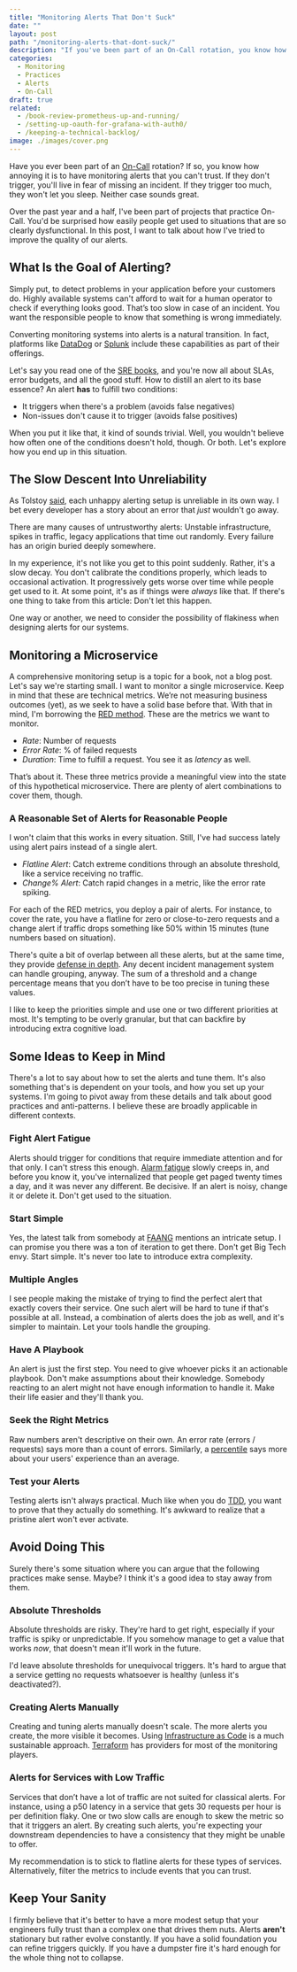 ```yaml
---
title: "Monitoring Alerts That Don't Suck"
date: ""
layout: post
path: "/monitoring-alerts-that-dont-suck/"
description: "If you've been part of an On-Call rotation, you know how a bad setup will leave you (literally) sleepless. Let's work on fixing that"
categories:
  - Monitoring
  - Practices
  - Alerts
  - On-Call
draft: true
related:
  - /book-review-prometheus-up-and-running/
  - /setting-up-oauth-for-grafana-with-auth0/
  - /keeping-a-technical-backlog/
image: ./images/cover.png
---
```


Have you ever been part of an [On-Call](https://www.pagerduty.com/resources/learn/call-rotations-schedules/) rotation? If so, you know how annoying it is to have monitoring alerts that you can't trust. If they don't trigger, you'll live in fear of missing an incident. If they trigger too much, they won't let you sleep. Neither case sounds great.

Over the past year and a half, I've been part of projects that practice On-Call. You'd be surprised how easily people get used to situations that are so clearly dysfunctional. In this post, I want to talk about how I've tried to improve the quality of our alerts.

## What Is the Goal of Alerting?

Simply put, to detect problems in your application before your customers do. Highly available systems can't afford to wait for a human operator to check if everything looks good. That’s too slow in case of an incident. You want the responsible people to know that something is wrong immediately.

Converting monitoring systems into alerts is a natural transition. In fact, platforms like [DataDog](https://www.datadoghq.com/) or [Splunk](https://www.splunk.com/) include these capabilities as part of their offerings.

Let's say you read one of the [SRE books](https://sre.google/books/), and you're now all about SLAs, error budgets, and all the good stuff. How to distill an alert to its base essence? An alert **has** to fulfill two conditions:

- It triggers when there's a problem (avoids false negatives)
- Non-issues don't cause it to trigger (avoids false positives)

When you put it like that, it kind of sounds trivial. Well, you wouldn't believe how often one of the conditions doesn't hold, though. Or both. Let's explore how you end up in this situation.

## The Slow Descent Into Unreliability

As Tolstoy [said](https://en.wikipedia.org/wiki/Anna_Karenina_principle), each unhappy alerting setup is unreliable in its own way. I bet every developer has a story about an error that _just_ wouldn't go away.

There are many causes of untrustworthy alerts: Unstable infrastructure, spikes in traffic, legacy applications that time out randomly. Every failure has an origin buried deeply somewhere.

In my experience, it's not like you get to this point suddenly. Rather, it's a slow decay. You don't calibrate the conditions properly, which leads to occasional activation. It progressively gets worse over time while people get used to it. At some point, it's as if things were _always_ like that. If there's one thing to take from this article: Don't let this happen.

One way or another, we need to consider the possibility of flakiness when designing alerts for our systems.

## Monitoring a Microservice

A comprehensive monitoring setup is a topic for a book, not a blog post. Let's say we're starting small. I want to monitor a single microservice. Keep in mind that these are technical metrics. We’re not measuring business outcomes (yet), as we seek to have a solid base before that. With that in mind, I'm borrowing the [RED method](https://www.weave.works/blog/the-red-method-key-metrics-for-microservices-architecture/). These are the metrics we want to monitor.

- _Rate_: Number of requests
- _Error Rate_: % of failed requests
- _Duration_: Time to fulfill a request. You see it as _latency_ as well.

That’s about it. These three metrics provide a meaningful view into the state of this hypothetical microservice. There are plenty of alert combinations to cover them, though.

### A Reasonable Set of Alerts for Reasonable People

I won't claim that this works in every situation. Still, I've had success lately using alert pairs instead of a single alert.

- _Flatline Alert_: Catch extreme conditions through an absolute threshold, like a service receiving no traffic.
- _Change% Alert_: Catch rapid changes in a metric, like the error rate spiking.

For each of the RED metrics, you deploy a pair of alerts. For instance, to cover the rate, you have a flatline for zero or close-to-zero requests and a change alert if traffic drops something like 50% within 15 minutes (tune numbers based on situation).

There's quite a bit of overlap between all these alerts, but at the same time, they provide [defense in depth](https://en.wikipedia.org/wiki/Defense_in_depth_(computing)). Any decent incident management system can handle grouping, anyway. The sum of a threshold and a change percentage means that you don’t have to be too precise in tuning these values.

I like to keep the priorities simple and use one or two different priorities at most. It's tempting to be overly granular, but that can backfire by introducing extra cognitive load.

## Some Ideas to Keep in Mind

There's a lot to say about how to set the alerts and tune them. It's also something that's is dependent on your tools, and how you set up your systems. I'm going to pivot away from these details and talk about good practices and anti-patterns. I believe these are broadly applicable in different contexts.

### Fight Alert Fatigue

Alerts should trigger for conditions that require immediate attention and for that only. I can't stress this enough. [Alarm fatigue](https://en.wikipedia.org/wiki/Alarm_fatigue) slowly creeps in, and before you know it, you've internalized that people get paged twenty times a day, and it was never any different. Be decisive. If an alert is noisy, change it or delete it. Don't get used to the situation.

### Start Simple

Yes, the latest talk from somebody at [FAANG](https://en.wikipedia.org/wiki/Big_Tech) mentions an intricate setup. I can promise you there was a ton of iteration to get there. Don't get Big Tech envy. Start simple. It's never too late to introduce extra complexity.

### Multiple Angles

I see people making the mistake of trying to find the perfect alert that exactly covers their service. One such alert will be hard to tune if that's possible at all. Instead, a combination of alerts does the job as well, and it's simpler to maintain. Let your tools handle the grouping.

### Have A Playbook

An alert is just the first step. You need to give whoever picks it an actionable playbook. Don't make assumptions about their knowledge. Somebody reacting to an alert might not have enough information to handle it. Make their life easier and they'll thank you.

### Seek the Right Metrics

Raw numbers aren't descriptive on their own. An error rate (errors / requests) says more than a count of errors. Similarly, a [percentile](https://www.elastic.co/blog/averages-can-dangerous-use-percentile) says more about your users' experience than an average.

### Test your Alerts

Testing alerts isn't always practical. Much like when you do [TDD](https://martinfowler.com/bliki/TestDrivenDevelopment.html), you want to prove that they actually do something. It's awkward to realize that a pristine alert won't ever activate.

## Avoid Doing This

Surely there's some situation where you can argue that the following practices make sense. Maybe? I think it's a good idea to stay away from them.

### Absolute Thresholds

Absolute thresholds are risky. They're hard to get right, especially if your traffic is spiky or unpredictable. If you somehow manage to get a value that works _now_, that doesn't mean it'll work in the future.

I'd leave absolute thresholds for unequivocal triggers. It's hard to argue that a service getting no requests whatsoever is healthy (unless it's deactivated?).

### Creating Alerts Manually

Creating and tuning alerts manually doesn't scale. The more alerts you create, the more visible it becomes. Using [Infrastructure as Code](https://www.hashicorp.com/resources/what-is-infrastructure-as-code) is a much sustainable approach. [Terraform](https://www.terraform.io/) has providers for most of the monitoring players.

### Alerts for Services with Low Traffic

Services that don’t have a lot of traffic are not suited for classical alerts. For instance, using a p50 latency in a service that gets 30 requests per hour is per definition flaky. One or two slow calls are enough to skew the metric so that it triggers an alert. By creating such alerts, you're expecting your downstream dependencies to have a consistency that they might be unable to offer.

My recommendation is to stick to flatline alerts for these types of services. Alternatively, filter the metrics to include events that you can trust.

## Keep Your Sanity

I firmly believe that it's better to have a more modest setup that your engineers fully trust than a complex one that drives them nuts. Alerts **aren't** stationary but rather evolve constantly. If you have a solid foundation you can refine triggers quickly. If you have a dumpster fire it's hard enough for the whole thing not to collapse.
